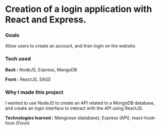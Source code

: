 <h1>Creation of a login application with React and Express.</h1>
<h3>Goals</h3>
<p>Allow users to create an account, and then login on the website.</p>
<h3>Tech used</h3>
<p><strong>Back :</strong> NodeJS, Express, MangoDB </p>
<p><strong>Front :</strong> ReactJS, SASS</p>
<h3>Why I made this project</h3>
<p>I wanted to use NodeJS to create an API related to a MongoDB database, and create an login interface to interact with the API using ReactJS.</p>
<p><strong>Technologies learned :</strong> Mangoose (database), Express (API), react-hook-form (Form)</p>



